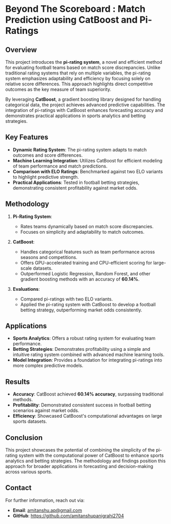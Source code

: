 # Beyond The Scoreboard : Match Prediction using CatBoost and Pi-Ratings

## Overview  
This project introduces the **pi-rating system**, a novel and efficient method for evaluating football teams based on match score discrepancies. Unlike traditional rating systems that rely on multiple variables, the pi-rating system emphasizes adaptability and efficiency by focusing solely on relative score differences. This approach highlights direct competitive outcomes as the key measure of team superiority.  

By leveraging **CatBoost**, a gradient boosting library designed for handling categorical data, the project achieves advanced predictive capabilities. The integration of pi-ratings with CatBoost enhances forecasting accuracy and demonstrates practical applications in sports analytics and betting strategies.  

## Key Features  
- **Dynamic Rating System**: The pi-rating system adapts to match outcomes and score differences.  
- **Machine Learning Integration**: Utilizes CatBoost for efficient modeling of team performance and match predictions.  
- **Comparison with ELO Ratings**: Benchmarked against two ELO variants to highlight predictive strength.  
- **Practical Applications**: Tested in football betting strategies, demonstrating consistent profitability against market odds.  

## Methodology  
1. **Pi-Rating System**:  
   - Rates teams dynamically based on match score discrepancies.  
   - Focuses on simplicity and adaptability to match outcomes.  

2. **CatBoost**:  
   - Handles categorical features such as team performance across seasons and competitions.  
   - Offers GPU-accelerated training and CPU-efficient scoring for large-scale datasets.  
   - Outperformed Logistic Regression, Random Forest, and other gradient boosting methods with an accuracy of **60.14%**.  

3. **Evaluations**:  
   - Compared pi-ratings with two ELO variants.  
   - Applied the pi-rating system with CatBoost to develop a football betting strategy, outperforming market odds consistently.  

## Applications  
- **Sports Analytics**: Offers a robust rating system for evaluating team performance.  
- **Betting Strategies**: Demonstrates profitability using a simple and intuitive rating system combined with advanced machine learning tools.  
- **Model Integration**: Provides a foundation for integrating pi-ratings into more complex predictive models.  

## Results  
- **Accuracy**: CatBoost achieved **60.14% accuracy**, surpassing traditional methods.  
- **Profitability**: Demonstrated consistent success in football betting scenarios against market odds.  
- **Efficiency**: Showcased CatBoost's computational advantages on large sports datasets.  

## Conclusion  
This project showcases the potential of combining the simplicity of the pi-rating system with the computational power of CatBoost to enhance sports analytics and betting strategies. The methodology and findings position this approach for broader applications in forecasting and decision-making across various sports.  

## Contact  
For further information, reach out via:  
- **Email**: amitanshu.ap@gmail.com  
- **GitHub**: https://github.com/amitanshupanigrahi2704

